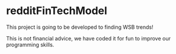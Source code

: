 # redditFinTechModel

This project is going to be developed to finding WSB trends!

This is not financial advice, we have coded it for fun to improve our programming skills.
